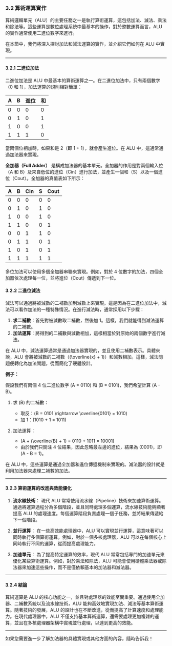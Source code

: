 ### 3.2 算術運算實作

算術邏輯單元（ALU）的主要任務之一是執行算術運算，這包括加法、減法、乘法和除法等。這些運算是數位處理系統中最基本的操作，對於整數運算而言，ALU 的實作通常使用二進位數字來進行。

在本節中，我們將深入探討加法和減法運算的實作，並介紹它們如何在 ALU 中實現。

---

#### 3.2.1 二進位加法

二進位加法是 ALU 中最基本的算術運算之一。在二進位加法中，只有兩個數字（0 和 1），加法運算的規則相對簡單：

| A | B | 進位 | 和 |
|---|---|------|---|
| 0 | 0 | 0    | 0 |
| 0 | 1 | 0    | 1 |
| 1 | 0 | 0    | 1 |
| 1 | 1 | 1    | 0 |

當兩個位相加時，如果和是 2（即 1 + 1），就會產生進位。在 ALU 中，這通常通過加法器來實現。

**全加器（Full Adder）** 是構成加法器的基本單元。全加器的作用是對兩個輸入位（A 和 B）及來自低位的進位（Cin）進行加法，並產生一個和（S）以及一個進位（Cout）。全加器的真值表如下所示：

| A | B | Cin | S | Cout |
|---|---|-----|---|------|
| 0 | 0 | 0   | 0 | 0    |
| 0 | 1 | 0   | 1 | 0    |
| 1 | 0 | 0   | 1 | 0    |
| 1 | 1 | 0   | 0 | 1    |
| 0 | 0 | 1   | 1 | 0    |
| 0 | 1 | 1   | 0 | 1    |
| 1 | 0 | 1   | 0 | 1    |
| 1 | 1 | 1   | 1 | 1    |

多位加法可以使用多個全加器串聯來實現。例如，對於 4 位數字的加法，四個全加器依次處理每一位，並將進位（Cout）傳遞到下一位。

#### 3.2.2 二進位減法

減法可以通過將被減數的二補數加到減數上來實現。這是因為在二進位加法中，減法可以看作加法的一種特殊情況。在進行減法時，通常採用以下步驟：

1. **求二補數**：首先對被減數取二補數，然後加 1。這樣，我們就能得到減法運算的二補數。
2. **加法運算**：將得到的二補數與減數相加，這樣相當於對原始的兩個數字進行減法。

在 ALU 中，減法運算通常是通過加法器實現的，並且使用二補數表示。具體來說，ALU 會將被減數的二補數（\(\overline{x} + 1\)）和減數相加。這樣，減法問題便轉化為加法問題，從而簡化了硬體設計。

**例子：**

假設我們有兩個 4 位二進位數字 \(A = 0110\) 和 \(B = 0101\)，我們希望計算 \(A - B\)。

1. 求 \(B\) 的二補數：
   - 取反：\(B = 0101 \rightarrow \overline{0101} = 1010\)
   - 加 1：\(1010 + 1 = 1011\)

2. 加法運算：
   - \(A + (\overline{B} + 1) = 0110 + 1011 = 10001\)
   - 由於我們只關注 4 位結果，因此忽略最左邊的進位，結果為 \(0001\)，即 \(A - B = 1\)。

在 ALU 中，這些運算是通過全加器和進位傳遞機制來實現的。減法器的設計就是利用加法器來處理二補數的加法。

---

#### 3.2.3 算術運算的改進與效能優化

1. **流水線技術**：
   現代 ALU 常常使用流水線（Pipeline）技術來加速算術運算。通過將運算過程分為多個階段，並且同時處理多個運算，流水線技術能夠顯著提高 ALU 的處理速度。每個運算階段負責處理一個子任務，並將結果傳遞給下一個階段。

2. **並行運算**：
   在一些高效能處理器中，ALU 可以實現並行運算，這意味著可以同時執行多個算術運算。例如，對於一個多核處理器，ALU 可以在每個核心上同時執行不同的運算，從而提高處理能力。

3. **加速單元**：
   為了提高特定運算的效率，現代 ALU 常常包括專門的加速單元來優化某些算術運算。例如，對於乘法和除法，ALU 可能會使用硬體乘法器或除法器來加速這些操作，而不是僅依賴基本的加法器和減法器。

---

#### 3.2.4 結論

算術運算是 ALU 的核心功能之一，並且對處理器的效能至關重要。通過使用全加器、二補數系統以及流水線技術，ALU 能夠高效地實現加法、減法等基本算術運算。隨著技術的發展，ALU 的設計也在不斷改進，從而提高了計算速度和處理能力。在現代處理器中，ALU 不僅支持基本算術運算，還需要處理更加複雜的運算，並且在多核處理器架構中實現並行處理，以達到更高的效能。

---

如果您需要進一步了解加法器的具體實現或其他方面的內容，隨時告訴我！